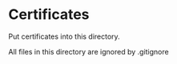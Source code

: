 # Certificates

Put certificates into this directory.

All files in this directory are ignored by .gitignore
